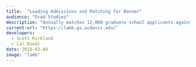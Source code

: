 ```yaml
---
title:  "Loading Admissions and Matching for Banner"
audience: "Grad Studies"
description: "Annually matches 12,000 graduate school applicants against prior students and synchronize all applicant information to Banner."
current-url: "https://lamb.gs.ucdavis.edu/"
developers:
  - Scott Kirkland
  - Cal Doval
date: 2019-02-04
image: "lamb"
---
```

